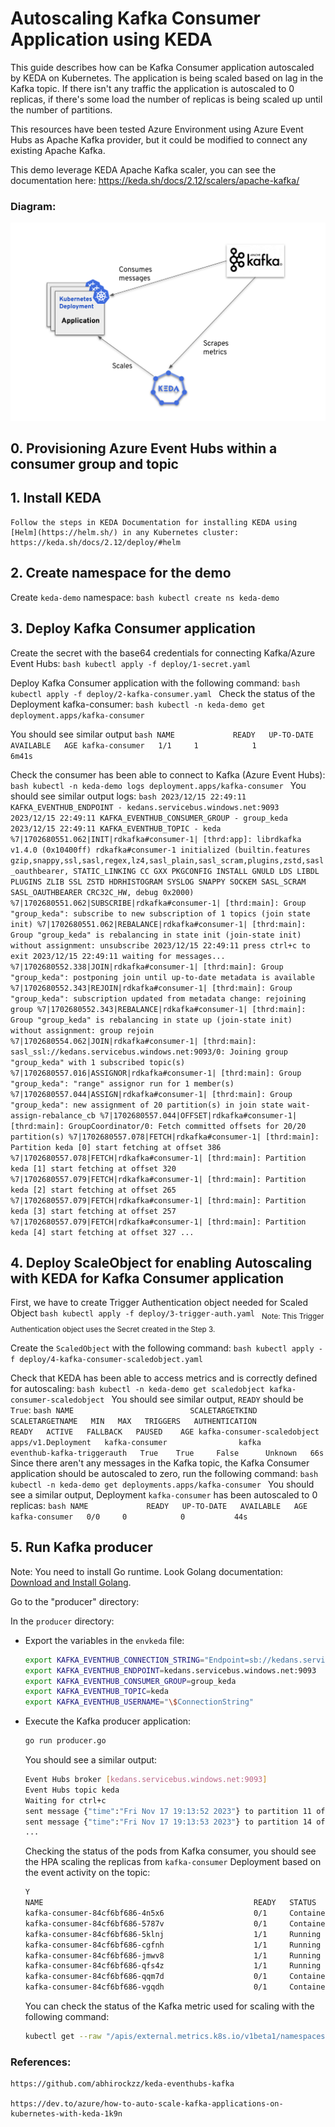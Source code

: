 # Autoscaling Kafka Consumer Application using KEDA

This guide describes how can be Kafka Consumer application autoscaled by KEDA on Kubernetes. The application is being scaled based on lag in the Kafka topic. If there isn't any traffic the application is autoscaled to 0 replicas, if there's some load the number of replicas is being scaled up until the number of partitions.

This resources have been tested Azure Environment using Azure Event Hubs as Apache Kafka provider, but it could be modified to connect any existing Apache Kafka.

This demo leverage KEDA Apache Kafka scaler, you can see the documentation here: https://keda.sh/docs/2.12/scalers/apache-kafka/

### Diagram:
![Diagram](images/diagram.png?raw=true "Autoscaling of Kafka Consumer application")

## 0. Provisioning Azure Event Hubs within a consumer group and topic

## 1. Install KEDA

    Follow the steps in KEDA Documentation for installing KEDA using [Helm](https://helm.sh/) in any Kubernetes cluster: https://keda.sh/docs/2.12/deploy/#helm 

## 2. Create namespace for the demo
Create `keda-demo` namespace:
    ```bash
    kubectl create ns keda-demo
    ```

## 3. Deploy Kafka Consumer application

Create the secret with the base64 credentials for connecting Kafka/Azure Event Hubs:
    ```bash
    kubectl apply -f deploy/1-secret.yaml
    ```

Deploy Kafka Consumer application with the following command:
    ```bash
    kubectl apply -f deploy/2-kafka-consumer.yaml
    ```
Check the status of the Deployment kafka-consumer:
    ```bash
    kubectl -n keda-demo get deployment.apps/kafka-consumer
    ```

You should see similar output
    ```bash
    NAME             READY   UP-TO-DATE   AVAILABLE   AGE
    kafka-consumer   1/1     1            1           6m41s
    ```

Check the consumer has been able to connect to Kafka (Azure Event Hubs):
    ```bash
    kubectl -n keda-demo logs deployment.apps/kafka-consumer
    ```
You should see similar output logs:
    ```bash
    2023/12/15 22:49:11 KAFKA_EVENTHUB_ENDPOINT - kedans.servicebus.windows.net:9093
    2023/12/15 22:49:11 KAFKA_EVENTHUB_CONSUMER_GROUP - group_keda
    2023/12/15 22:49:11 KAFKA_EVENTHUB_TOPIC - keda
    %7|1702680551.062|INIT|rdkafka#consumer-1| [thrd:app]: librdkafka v1.4.0 (0x10400ff) rdkafka#consumer-1 initialized (builtin.features gzip,snappy,ssl,sasl,regex,lz4,sasl_plain,sasl_scram,plugins,zstd,sasl_oauthbearer, STATIC_LINKING CC GXX PKGCONFIG INSTALL GNULD LDS LIBDL PLUGINS ZLIB SSL ZSTD HDRHISTOGRAM SYSLOG SNAPPY SOCKEM SASL_SCRAM SASL_OAUTHBEARER CRC32C_HW, debug 0x2000)
    %7|1702680551.062|SUBSCRIBE|rdkafka#consumer-1| [thrd:main]: Group "group_keda": subscribe to new subscription of 1 topics (join state init)
    %7|1702680551.062|REBALANCE|rdkafka#consumer-1| [thrd:main]: Group "group_keda" is rebalancing in state init (join-state init) without assignment: unsubscribe
    2023/12/15 22:49:11 press ctrl+c to exit
    2023/12/15 22:49:11 waiting for messages...
    %7|1702680552.338|JOIN|rdkafka#consumer-1| [thrd:main]: Group "group_keda": postponing join until up-to-date metadata is available
    %7|1702680552.343|REJOIN|rdkafka#consumer-1| [thrd:main]: Group "group_keda": subscription updated from metadata change: rejoining group
    %7|1702680552.343|REBALANCE|rdkafka#consumer-1| [thrd:main]: Group "group_keda" is rebalancing in state up (join-state init) without assignment: group rejoin
    %7|1702680554.062|JOIN|rdkafka#consumer-1| [thrd:main]: sasl_ssl://kedans.servicebus.windows.net:9093/0: Joining group "group_keda" with 1 subscribed topic(s)
    %7|1702680557.016|ASSIGNOR|rdkafka#consumer-1| [thrd:main]: Group "group_keda": "range" assignor run for 1 member(s)
    %7|1702680557.044|ASSIGN|rdkafka#consumer-1| [thrd:main]: Group "group_keda": new assignment of 20 partition(s) in join state wait-assign-rebalance_cb
    %7|1702680557.044|OFFSET|rdkafka#consumer-1| [thrd:main]: GroupCoordinator/0: Fetch committed offsets for 20/20 partition(s)
    %7|1702680557.078|FETCH|rdkafka#consumer-1| [thrd:main]: Partition keda [0] start fetching at offset 386
    %7|1702680557.078|FETCH|rdkafka#consumer-1| [thrd:main]: Partition keda [1] start fetching at offset 320
    %7|1702680557.079|FETCH|rdkafka#consumer-1| [thrd:main]: Partition keda [2] start fetching at offset 265
    %7|1702680557.079|FETCH|rdkafka#consumer-1| [thrd:main]: Partition keda [3] start fetching at offset 257
    %7|1702680557.079|FETCH|rdkafka#consumer-1| [thrd:main]: Partition keda [4] start fetching at offset 327
    ...
    ```

## 4. Deploy ScaleObject for enabling Autoscaling with KEDA for Kafka Consumer application

First, we have to create Trigger Authentication object needed for Scaled Object
    ```bash
    kubectl apply -f deploy/3-trigger-auth.yaml
    ```
    <sub>Note: This Trigger Authentication object uses the Secret created in the Step 3.</sub>

Create the `ScaledObject` with the following command:
    ```bash
    kubectl apply -f deploy/4-kafka-consumer-scaledobject.yaml
    ```

Check that KEDA has been able to access metrics and is correctly defined for autoscaling:
    ```bash
    kubectl -n keda-demo get scaledobject kafka-consumer-scaledobject
    ```
You should see similar output, `READY` should be `True`:
    ```bash
    NAME                          SCALETARGETKIND      SCALETARGETNAME   MIN   MAX   TRIGGERS   AUTHENTICATION               READY   ACTIVE   FALLBACK   PAUSED    AGE
    kafka-consumer-scaledobject   apps/v1.Deployment   kafka-consumer                kafka      eventhub-kafka-triggerauth   True    True     False      Unknown   66s
    ```
Since there aren't any messages in the Kafka topic, the Kafka Consumer application should be autoscaled to zero, run the following command:
    ```bash
    kubectl -n keda-demo get deployments.apps/kafka-consumer
    ```
You should see a similar output, Deployment `kafka-consumer` has been autoscaled to 0 replicas:
    ```bash
    NAME             READY   UP-TO-DATE   AVAILABLE   AGE
    kafka-consumer   0/0     0            0           44s
    ```

## 5. Run Kafka producer 

Note: You need to install Go runtime. Look Golang documentation: [Download and Install Golang](https://go.dev/doc/install).

Go to the "producer" directory:

In the `producer` directory:

- Export the variables in the `envkeda` file:

    ```bash
    export KAFKA_EVENTHUB_CONNECTION_STRING="Endpoint=sb://kedans.servicebus.windows.net/;SharedAccessKeyName=RootManageSharedAccessKey;SharedAccessKey=2XFSQIHGEeFzu2iuKK91+8pMNtXufhs/V+AEhOcPdkU="
    export KAFKA_EVENTHUB_ENDPOINT=kedans.servicebus.windows.net:9093
    export KAFKA_EVENTHUB_CONSUMER_GROUP=group_keda
    export KAFKA_EVENTHUB_TOPIC=keda
    export KAFKA_EVENTHUB_USERNAME="\$ConnectionString"
    ```

- Execute the Kafka producer application:
    ```bash
    go run producer.go
    ```

    You should see a similar output:
    ```bash
    Event Hubs broker [kedans.servicebus.windows.net:9093]
    Event Hubs topic keda
    Waiting for ctrl+c
    sent message {"time":"Fri Nov 17 19:13:52 2023"} to partition 11 offset 49
    sent message {"time":"Fri Nov 17 19:13:53 2023"} to partition 14 offset 87
    ...
    ```
    Checking the status of the pods from Kafka consumer, you should see the HPA scaling the replicas from `kafka-consumer` Deployment based on the event activity on the topic:

    ```bash
    Y
    NAME                                               READY   STATUS              RESTARTS   AGE
    kafka-consumer-84cf6bf686-4n5x6                    0/1     ContainerCreating   0          26s
    kafka-consumer-84cf6bf686-5787v                    0/1     ContainerCreating   0          10s
    kafka-consumer-84cf6bf686-5klnj                    1/1     Running             0          11s
    kafka-consumer-84cf6bf686-cgfnh                    1/1     Running             0          26s
    kafka-consumer-84cf6bf686-jmwv8                    1/1     Running             0          20m
    kafka-consumer-84cf6bf686-qfs4z                    1/1     Running             0          10s
    kafka-consumer-84cf6bf686-qqm7d                    0/1     ContainerCreating   0          26s
    kafka-consumer-84cf6bf686-vgqdh                    0/1     ContainerCreating   0          10s
    ```
    You can check the status of the Kafka metric used for scaling with the following command:

    ```bash
    kubectl get --raw "/apis/external.metrics.k8s.io/v1beta1/namespaces/keda-demo/s0-kafka-keda?labelSelector=scaledobject.keda.sh%2Fname%3Dkafka-consumer-scaledobject"
    ```
    
### References:
    https://github.com/abhirockzz/keda-eventhubs-kafka

    https://dev.to/azure/how-to-auto-scale-kafka-applications-on-kubernetes-with-keda-1k9n
